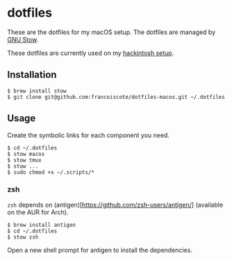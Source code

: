 # dotfiles
These are the dotfiles for my macOS setup. The dotfiles
are managed by [GNU Stow](https://www.gnu.org/software/stow/).

These dotfiles are currently used on my [hackintosh setup](https://gist.github.com/francoiscote/fd090c482936b94afe3e4322c4f6189b).

## Installation
```
$ brew install stow
$ git clone git@github.com:francoiscote/dotfiles-macos.git ~/.dotfiles
```

## Usage
Create the symbolic links for each component you need.

```
$ cd ~/.dotfiles
$ stow macos
$ stow tmux
$ stow ...
$ sudo chmod +x ~/.scripts/*
```

### zsh
`zsh` depends on (antigen)[https://github.com/zsh-users/antigen/] (available on the AUR for Arch).
```
$ brew install antigen
$ cd ~/.dotfiles
$ stow zsh
```
Open a new shell prompt for antigen to install the dependencies.
